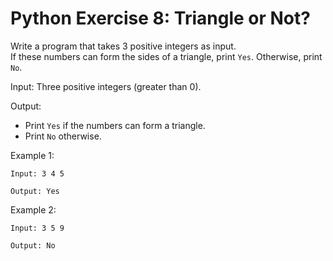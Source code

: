 # Python Exercise 8: Triangle or Not?

Write a program that takes 3 positive integers as input.  
If these numbers can form the sides of a triangle, print `Yes`. Otherwise, print `No`.

Input: Three positive integers (greater than 0).

Output: 
- Print `Yes` if the numbers can form a triangle.
- Print `No` otherwise.

Example 1:
```
Input: 3 4 5
```
```
Output: Yes
```

Example 2:
```
Input: 3 5 9
```
```
Output: No
```
